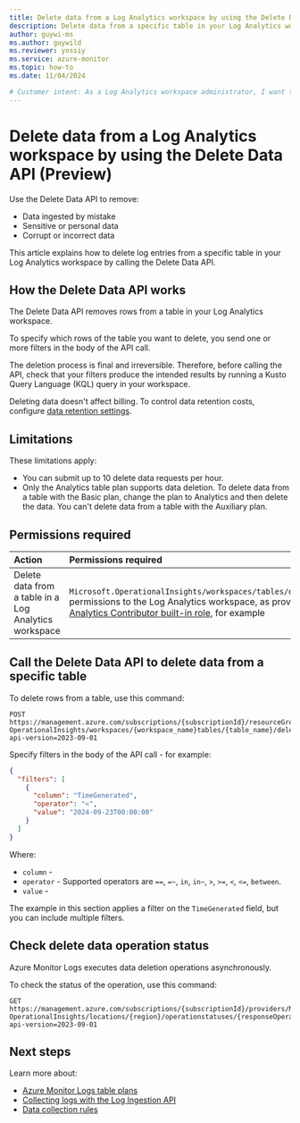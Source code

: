 ```yaml
---
title: Delete data from a Log Analytics workspace by using the Delete Data API (Preview) 
description: Delete data from a specific table in your Log Analytics workspace. 
author: guywi-ms
ms.author: guywild
ms.reviewer: yossiy
ms.service: azure-monitor
ms.topic: how-to 
ms.date: 11/04/2024

# Customer intent: As a Log Analytics workspace administrator, I want to delete data from tables in my Log Analytics workspace if the data is ingested by mistake, corrupt, or includes personal identifiable details.
---
```


# Delete data from a Log Analytics workspace by using the Delete Data API (Preview) 

Use the Delete Data API to remove:

- Data ingested by mistake 
- Sensitive or personal data
- Corrupt or incorrect data

This article explains how to delete log entries from a specific table in your Log Analytics workspace by calling the Delete Data API.

## How the Delete Data API works

The Delete Data API removes rows from a table in your Log Analytics workspace.

To specify which rows of the table you want to delete, you send one or more filters in the body of the API call.

The deletion process is final and irreversible. Therefore, before calling the API, check that your filters produce the intended results by running a Kusto Query Language (KQL) query in your workspace. 

Deleting data doesn't affect billing. To control data retention costs, configure [data retention settings](data-retention-configure.md).


## Limitations

These limitations apply:

- You can submit up to 10 delete data requests per hour. 
- Only the Analytics table plan supports data deletion. To delete data from a table with the Basic plan, change the plan to Analytics and then delete the data. You can't delete data from a table with the Auxiliary plan.

## Permissions required

| Action | Permissions required |
|:-------|:---------------------|
| Delete data from a table in a Log Analytics workspace | `Microsoft.OperationalInsights/workspaces/tables/deleteData/action` permissions to the Log Analytics workspace, as provided by the [Log Analytics Contributor built-in role](./manage-access.md#log-analytics-contributor), for example |

## Call the Delete Data API to delete data from a specific table

To delete rows from a table, use this command: 

```http  
POST https://management.azure.com/subscriptions/{subscriptionId}/resourceGroups/{resourcegroup}/providers/Microsoft.
OperationalInsights/workspaces/{workspace_name}tables/{table_name}/deleteData?api-version=2023-09-01
```

Specify filters in the body of the API call - for example:

```json 
{
  "filters": [
    {
      "column": "TimeGenerated",
      "operator": "<",
      "value": "2024-09-23T00:00:00"
    }
  ]
}
```

Where:

- `column` - 
- `operator` - Supported operators are `==`, `=~`, `in`, `in~`, `>`, `>=`, `<`, `<=`, `between`. 
- `value` - 

The example in this section applies a filter on the `TimeGenerated` field, but you can include multiple filters.

## Check delete data operation status 

Azure Monitor Logs executes data deletion operations asynchronously. 

To check the status of the operation, use this command:
 
```http
GET https://management.azure.com/subscriptions/{subscriptionId}/providers/Microsoft.
OperationalInsights/locations/{region}/operationstatuses/{responseOperation}?api-version=2023-09-01
```


## Next steps

Learn more about:

- [Azure Monitor Logs table plans](../logs/data-platform-logs.md#table-plans)
- [Collecting logs with the Log Ingestion API](../logs/logs-ingestion-api-overview.md)
- [Data collection rules](../essentials/data-collection-endpoint-overview.md)
